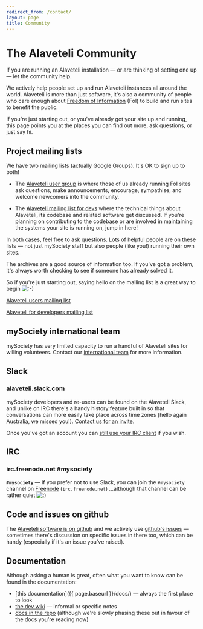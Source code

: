 ```yaml
---
redirect_from: /contact/
layout: page
title: Community
---
```


The Alaveteli Community
====================

<p class="lead">
  If you are running an Alaveteli installation &mdash; or are thinking of setting one up &mdash; let the community help.
</p>

We actively help people set up and run Alaveteli instances all around the
world. Alaveteli is more than just software, it's also a community of people
who care enough about <a href="{{ page.baseurl }}/docs/glossary/#foi"
class="glossary__link">Freedom of Information</a> (FoI) to build and run sites to benefit
the public.

If you're just starting out, or you've already got your site up and running,
this page points you at the places you can find out more, ask questions, or
just say hi.


## Project mailing lists

We have two mailing lists (actually Google Groups). It's OK to sign up to both!

* The <a href="https://groups.google.com/forum/#!forum/alaveteli-users">Alaveteli user
  group</a> is where those of us already running FoI sites ask questions, make
  announcements, encourage, sympathise, and welcome newcomers into the
  community.
  
* The <a href="https://groups.google.com/forum/#!forum/alaveteli-dev">Alaveteli
  mailing list for devs</a> where the technical things about Alaveteli, its
  codebase and related software get discussed. If you're planning on
  contributing to the codebase or are involved in maintaining the systems
  your site is running on, jump in here!

In both cases, feel free to ask questions. Lots of helpful people are on these lists &mdash; not just mySociety staff but also people (like you!) running their own sites.

The archives are a good source of information too. If you've got a problem, it's
always worth checking to see if someone has already solved it.

So if you're just starting out, saying hello on the mailing list is a great way
to begin <img src="{{ site.baseurl }}assets/img/icon_smile.gif" alt=":-)">

  <a href="https://groups.google.com/forum/#!forum/alaveteli-users" class="button left">Alaveteli users mailing list<a>

  <a href="https://groups.google.com/forum/#!forum/alaveteli-dev" class="button">Alaveteli for developers mailing list<a>

## mySociety international team

mySociety has very limited capacity to run a handful of Alaveteli sites for willing volunteers. Contact our <a href="mailto:international@mysociety.org">international team</a> for more information.

## Slack

### alaveteli.slack.com

mySociety developers and re-users can be found on the Alaveteli Slack, and
unlike on IRC there's a handy history feature built in so that conversations can
more easily take place across time zones (hello again Australia, we missed you!).
<a href="mailto:clientsupport@alaveteli.org">Contact us for an invite</a>.

Once you've got an account you can [still use your IRC client](https://alaveteli.slack.com/account/gateways)
if you wish.

## IRC

### irc.freenode.net #mysociety

**`#mysociety`** &mdash;
If you prefer not to use Slack, you can join the `#mysociety` channel on
[Freenode](http://freenode.net) (`irc.freenode.net`) ...although that channel can be rather quiet
<img src="{{ site.baseurl }}assets/img/icon_smile.gif" alt=":)">

## Code and issues on github

The [Alaveteli software is on github](https://github.com/mysociety/alaveteli) and we actively use
[github's issues](https://github.com/mysociety/alaveteli) &mdash; sometimes there's discussion on specific issues in there too, which can be handy (especially if it's an issue you've raised).

## Documentation

Although asking a human is great, often what you want to know can be
found in the documentation:

* [this documentation]({{ page.baseurl }}/docs/) &mdash; always the first place to look
* [the dev wiki](https://github.com/mysociety/alaveteli/wiki) &mdash; informal or specific notes
* [docs in the repo](https://github.com/mysociety/alaveteli/tree/develop/doc) (although we're slowly phasing these out in favour of the docs you're reading now)
